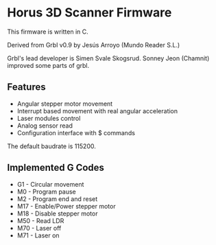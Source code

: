 # Horus 3D Scanner Firmware

This firmware is written in C.

Derived from Grbl v0.9 by Jesús Arroyo (Mundo Reader S.L.)

Grbl's lead developer is Simen Svale Skogsrud. Sonney Jeon (Chamnit) improved some parts of grbl.


## Features

*   Angular stepper motor movement
*   Interrupt based movement with real angular acceleration
*   Laser modules control
*   Analog sensor read
*   Configuration interface with $ commands

The default baudrate is 115200.


## Implemented G Codes

*   G1  - Circular movement
*   M0   - Program pause
*   M2   - Program end and reset
*   M17  - Enable/Power stepper motor
*   M18  - Disable stepper motor
*   M50  - Read LDR
*   M70  - Laser off
*   M71  - Laser on